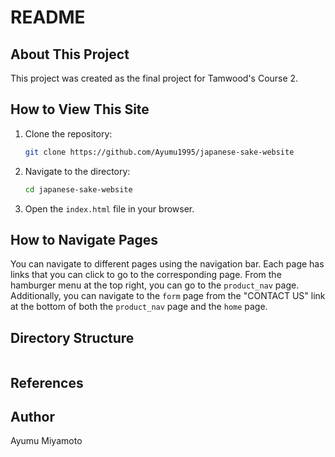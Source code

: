 # README

## About This Project

This project was created as the final project for Tamwood's Course 2.

## How to View This Site

1. Clone the repository:
   ```bash
   git clone https://github.com/Ayumu1995/japanese-sake-website
   ```
2. Navigate to the directory:
   ```bash
   cd japanese-sake-website
   ```
3. Open the `index.html` file in your browser.

## How to Navigate Pages

You can navigate to different pages using the navigation bar. Each page has links that you can click to go to the corresponding page. From the hamburger menu at the top right, you can go to the `product_nav` page. Additionally, you can navigate to the `form` page from the "CONTACT US" link at the bottom of both the `product_nav` page and the `home` page.

## Directory Structure

```

```

## References

## Author

Ayumu Miyamoto
